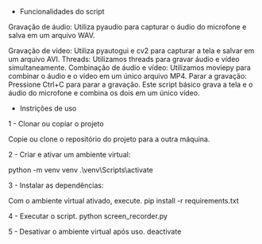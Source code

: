  * Funcionalidades do script

Gravação de áudio: Utiliza pyaudio para capturar o áudio do microfone e salva em um arquivo WAV.

Gravação de vídeo: Utiliza pyautogui e cv2 para capturar a tela e salvar em um arquivo AVI.
Threads: Utilizamos threads para gravar áudio e vídeo simultaneamente.
Combinação de áudio e vídeo: Utilizamos moviepy para combinar o áudio e o vídeo em um único arquivo MP4.
Parar a gravação: Pressione Ctrl+C para parar a gravação.
Este script básico grava a tela e o áudio do microfone e combina os dois em um único vídeo.





* Instrições de uso


1 - Clonar ou copiar o projeto

 Copie ou clone o repositório do projeto para a outra máquina.

2 - Criar e ativar um ambiente virtual:

python -m venv venv
.\venv\Scripts\activate

3 - Instalar as dependências:

Com o ambiente virtual ativado, execute.
pip install -r requirements.txt


4 - Executar o script.
python screen_recorder.py

5 - Desativar o ambiente virtual após uso.
deactivate
